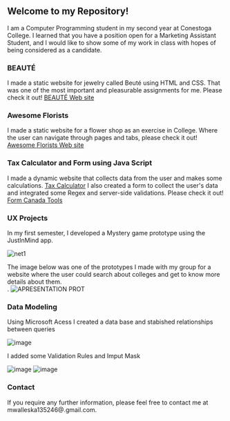 ##  Welcome to my Repository!

I am a Computer Programming student in my second year at Conestoga College. I learned that you have a position open for a Marketing Assistant Student, and I would like to show some of my work in class with hopes of being considered as a candidate.    

### BEAUTÉ

I made a static website for jewelry called Beuté using HTML and CSS. That was one of the most important and pleasurable assignments for me. Please check it out! [BEAUTÉ Web site ](https://mariawaleskaoliver.github.io/skyline/)


### Awesome Florists 

I made a static website for a flower shop as an exercise in College. Where the user can navigate through pages and tabs, please check it out! [Awesome Florists Web site]( https://mariawaleskaoliver.github.io/Awesomeflorists/)

### Tax Calculator and Form using Java Script 

I made a dynamic website that collects data from the user and makes some calculations. [Tax Calculator](https://mariawaleskaoliver.github.io/taxCalculator/) I also created a form to collect the user's data and integrated some Regex and server-side validations. Please check it out! [Form Canada Tools]( https://mariawaleskaoliver.github.io/java2/)

### UX Projects 
In my first semester, I developed a Mystery game prototype using the JustInMind app. 

![net1](https://user-images.githubusercontent.com/102097554/178344449-5d542aea-ef1a-43f6-99cb-7f790a6deb50.png)


The image below was one of the prototypes I made with my group for a website where the user could search about colleges and get to know more details about them.   
.
![APRESENTATION PROT](https://user-images.githubusercontent.com/102097554/178342445-9b97b00b-3df5-49e9-b9cc-64af00443969.png)

### Data Modeling 
Using Microsoft Acess I created a data base and stabished relationships between queries 

![image](https://user-images.githubusercontent.com/102097554/178462732-76876bc9-0cf1-4698-a7f2-22f0c3769adc.png)

I added some Validation Rules and Imput Mask


![image](https://user-images.githubusercontent.com/102097554/178466213-8e797ab4-1d14-4b02-8563-83f943c36181.png) ![image](https://user-images.githubusercontent.com/102097554/178466670-9daa00fc-4359-4748-989e-d73769ac78a1.png)





### Contact
If you require any further information, please feel free to contact me at mwalleska135246@.gmail.com.
